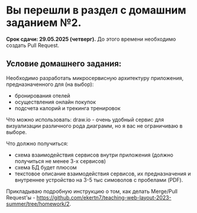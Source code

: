 # Вы перешли в раздел с домашним заданием №2.

**Срок сдачи: 29.05.2025 (четверг).** До этого времени необходимо создать Pull Request.

## Условие домашнего задания:

Необходимо разработать микросервисную архитектуру приложения, предназначенного для (на выбор):
- бронирования отелей
- осуществления онлайн покупок
- подсчета калорий и трекинга тренировок

Что можно использовать: draw.io - очень удобный сервис для визуализации различного рода диаграмм, но я вас не ограничиваю в выборе.

Что должно получиться:
- схема взаимодействия сервисов внутри приложения (должно получиться не менее 3-х сервисов)
- схема БД будет плюсом
- текстовое описание взаимодействия сервисов, их предназначения и внутреннее устройство на 3-5 тыс симоволов с пробелами (PDF).

Прикладываю подробную инструкцию о том, как делать Merge/Pull Request'ы - https://github.com/ekertn7/teaching-web-layout-2023-summer/tree/homework/2.
